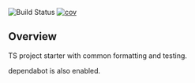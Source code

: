 ![Build Status](https://github.com/yblee85/ts-starter/workflows/test/badge.svg)
[![cov](https://yblee85.github.io/ts-starter/badges/coverage.svg)](https://github.com/yblee85/ts-starter/actions)

## Overview

TS project starter with common formatting and testing.

dependabot is also enabled.

